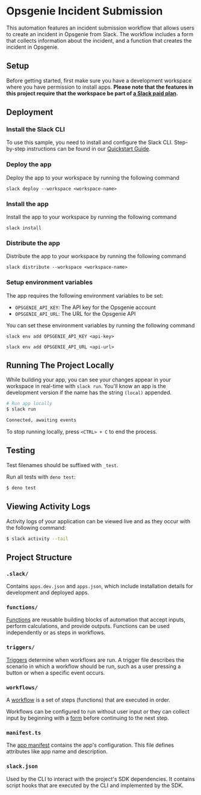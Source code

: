 # Opsgenie Incident Submission

This automation features an incident submission workflow that allows users to create an incident in Opsgenie from Slack. The workflow includes a form that collects information about the incident, and a function that creates the incident in Opsgenie.

## Setup

Before getting started, first make sure you have a development workspace where
you have permission to install apps. **Please note that the features in this
project require that the workspace be part of
[a Slack paid plan](https://slack.com/pricing).**

## Deployment

### Install the Slack CLI

To use this sample, you need to install and configure the Slack CLI.
Step-by-step instructions can be found in our
[Quickstart Guide](https://api.slack.com/automation/quickstart).

### Deploy the app

Deploy the app to your workspace by running the following command

```slack deploy --workspace <workspace-name>```

### Install the app

Install the app to your workspace by running the following command

```slack install```

### Distribute the app
Distribute the app to your workspace by running the following command

```slack distribute --workspace <workspace-name>```

### Setup environment variables
The app requires the following environment variables to be set:
- `OPSGENIE_API_KEY`: The API key for the Opsgenie account
- `OPSGENIE_API_URL`: The URL for the Opsgenie API

You can set these environment variables by running the following command

```slack env add OPSGENIE_API_KEY <api-key>```

```slack env add OPSGENIE_API_URL <api-url>```



## Running The Project Locally

While building your app, you can see your changes appear in your workspace in
real-time with `slack run`. You'll know an app is the development version if the
name has the string `(local)` appended.

```zsh
# Run app locally
$ slack run

Connected, awaiting events
```

To stop running locally, press `<CTRL> + C` to end the process.

## Testing

Test filenames should be suffixed with `_test`.

Run all tests with `deno test`:

```zsh
$ deno test
```

## Viewing Activity Logs

Activity logs of your application can be viewed live and as they occur with the
following command:

```zsh
$ slack activity --tail
```

## Project Structure

### `.slack/`

Contains `apps.dev.json` and `apps.json`, which include installation details for
development and deployed apps.

### `functions/`

[Functions](https://api.slack.com/automation/functions) are reusable building
blocks of automation that accept inputs, perform calculations, and provide
outputs. Functions can be used independently or as steps in workflows.

### `triggers/`

[Triggers](https://api.slack.com/automation/triggers) determine when workflows
are run. A trigger file describes the scenario in which a workflow should be
run, such as a user pressing a button or when a specific event occurs.

### `workflows/`

A [workflow](https://api.slack.com/automation/workflows) is a set of steps
(functions) that are executed in order.

Workflows can be configured to run without user input or they can collect input
by beginning with a [form](https://api.slack.com/automation/forms) before
continuing to the next step.

### `manifest.ts`

The [app manifest](https://api.slack.com/automation/manifest) contains the app's
configuration. This file defines attributes like app name and description.

### `slack.json`

Used by the CLI to interact with the project's SDK dependencies. It contains
script hooks that are executed by the CLI and implemented by the SDK.
